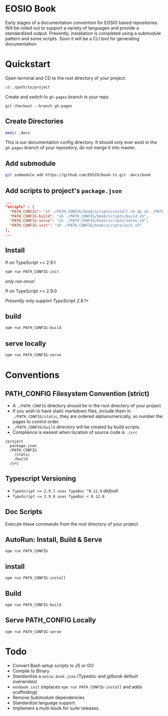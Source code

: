 # EOSIO Book
Early stages of a documentation convention for EOSIO based repositories. Will be rolled out to support a variety of languages and provide a standardized output. Presently, installation is completed using a submodule pattern and some scripts. Soon it will be a CLI tool for generating documentation.

# Quickstart
Open terminal and CD to the root directory of your project.
```bash
cd ./path/to/project
```

Create and switch to `gh-pages` branch in your repo
```
git checkout --branch gh-pages
```

## Create Directories
```bash
mkdir .docs
```
This is our documentation config directory. It should only ever exist in the `gh-pages` branch of your repository, do not merge it into master.

## Add submodule
```bash
git submodule add https://github.com/EOSIO/book-ts.git .docs/book
```

## Add scripts to project's `package.json`
```json
...
"scripts" : {
  "PATH_CONFIG": "sh ./PATH_CONFIG/book/scripts/install.sh && sh ./PATH_CONFIG/book/scripts/build-and-serve.sh",
  "PATH_CONFIG-build": "sh ./PATH_CONFIG/book/scripts/build.sh",
  "PATH_CONFIG-serve": "sh ./PATH_CONFIG/book/scripts/serve.sh",
  "PATH_CONFIG-init": "sh ./PATH_CONFIG/book/scripts/init.sh"
},
...
```

## Install

If on TypeScript >= 2.9.1

```bash
npm run PATH_CONFIG-init
```
_only run once!_

If on TypeScript <= 2.9.0

_Presently only support TypeScript 2.9.1+_

## build
```bash
npm run PATH_CONFIG-build
```

## serve locally
```bash
npm run PATH_CONFIG-serve
```

# Conventions

## PATH_CONFIG Filesystem Convention (strict)
- A `./PATH_CONFIG` directory should be in the root directory of your project
- If you wish to have static markdown files, include them in `./PATH_CONFIG/static`, they are ordered alphanumerically, so number the pages to control order.
- `./PATH_CONFIG/build` directory will be created by build scripts.
- Compliance is easiest when location of source code is `./src`
```
/project
  package.json
  /PATH_CONFIG
    /static
    /build
  /src
```

## Typescript Versioning
- `TypeScript >= 2.9.1 uses TypeDoc ^0.12.0` _default_ 
- `TypeScript <= 2.9.0 uses TypeDoc < 0.12.0 `

## Doc Scripts

Execute these commands from the root directory of your project.

## AutoRun: Install, Build & Serve
```
npm run PATH_CONFIG
```

## install
```
npm run PATH_CONFIG-install
```

## Build
```
npm run PATH_CONFIG-build
```

## Serve PATH_CONFIG Locally
```
npm run PATH_CONFIG-serve
```

# Todo
- Convert Bash setup scripts to JS or GO
- Compile to Binary
- Standardize a `eosio.book.json` (Typedoc and gitbook default overwrides)
- `eosbook init` (replaces `npm run PATH_CONFIG-install` and adds scaffolding)
- Remove Submodule dependencies
- Standardize language support.
- Implement a multi-book for suite releases.
